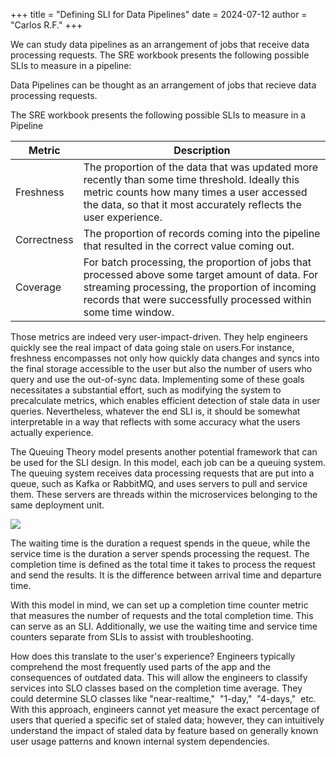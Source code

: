 +++
title = "Defining SLI for Data Pipelines"
date = 2024-07-12
author = "Carlos R.F."
+++

We can study data pipelines as an arrangement of jobs that receive data processing requests.
The SRE workbook presents the following possible SLIs to measure in a pipeline:

Data Pipelines can be thought as an arrangement of jobs that recieve data processing requests.

The SRE workbook presents the following possible SLIs to measure in a Pipeline

|Metric|Description|
|------|-----------|
|Freshness|The proportion of the data that was updated more recently than some time threshold. Ideally this metric counts how many times a user accessed the data, so that it most accurately reflects the user experience.|
|Correctness|The proportion of records coming into the pipeline that resulted in the correct value coming out.|
|Coverage| For batch processing, the proportion of jobs that processed above some target amount of data. For streaming processing, the proportion of incoming records that were successfully processed within some time window.|


Those metrics are indeed very user-impact-driven. They help engineers quickly see the real impact of data going stale on users.For instance, freshness encompasses not only how quickly data changes and syncs into the final storage accessible to the user but also the number of users who query and use the out-of-sync data. Implementing some of these goals necessitates a substantial effort, such as modifying the system to precalculate metrics, which enables efficient detection of stale data in user queries. Nevertheless, whatever the end SLI is, it should be somewhat interpretable in a way that reflects with some accuracy what the users actually experience.

The Queuing Theory model presents another potential framework that can be used for the SLI design. In this model, each job can be a queuing system. The queuing system receives data processing requests that are put into a queue, such as Kafka or RabbitMQ, and uses servers to pull and service them. These servers are threads within the microservices belonging to the same deployment unit.

![](/blog/img/queuing-sys-model.drawio.png)

The waiting time is the duration a request spends in the queue, while the service time is the duration a server spends processing the request. The completion time is defined as the total time it takes to process the request and send the results. It is the difference between arrival time and departure time.

With this model in mind, we can set up a completion time counter metric that measures the number of requests and the total completion time. This can serve as an SLI. Additionally, we use the waiting time and service time counters separate from SLIs to assist with troubleshooting.

How does this translate to the user's experience? Engineers typically comprehend the most frequently used parts of the app and the consequences of outdated data. This will allow the engineers to classify services into SLO classes based on the completion time average. They could determine SLO classes like "near-realtime,"  "1-day,"  "4-days,"  etc. With this approach, engineers cannot yet measure the exact percentage of users that queried a specific set of staled data; however, they can intuitively understand the impact of staled data by feature based on generally known user usage patterns and known internal system dependencies.
